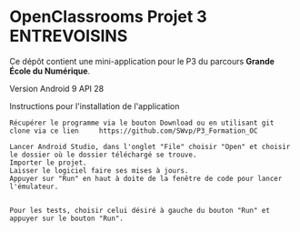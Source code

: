 # OpenClassrooms Projet 3 ENTREVOISINS

Ce dépôt contient une mini-application pour le P3 du parcours **Grande École du Numérique**.

Version
    Android 9
    API 28

Instructions pour l'installation de l'application

    Récupérer le programme via le bouton Download ou en utilisant git clone via ce lien     https://github.com/SWvp/P3_Formation_OC

    Lancer Android Studio, dans l'onglet "File" choisir "Open" et choisir le dossier où le dossier téléchargé se trouve.
    Importer le projet.
    Laisser le logiciel faire ses mises à jours.
    Appuyer sur "Run" en haut à doite de la fenêtre de code pour lancer l'émulateur.
	

    Pour les tests, choisir celui désiré à gauche du bouton "Run" et appuyer sur le bouton "Run".


